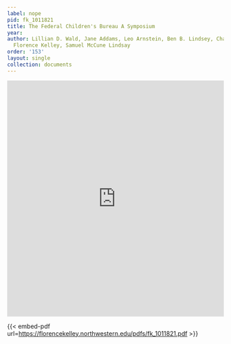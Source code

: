 ```yaml
---
label: nope
pid: fk_1011821
title: The Federal Children's Bureau A Symposium
year:
author: Lillian D. Wald, Jane Addams, Leo Arnstein, Ben B. Lindsey, Charles R. Henderson,
  Florence Kelley, Samuel McCune Lindsay
order: '153'
layout: single
collection: documents
---
```

<iframe src="https://northwestern.app.box.com/embed/s/rkeiqn2fbaai41ucbh3icijxx26x62w2?sortColumn=date&view=list" width="100%" height="550" frameborder="0" allowfullscreen webkitallowfullscreen msallowfullscreen></iframe>


{{< embed-pdf url=https://florencekelley.northwestern.edu/pdfs/fk_1011821.pdf >}}